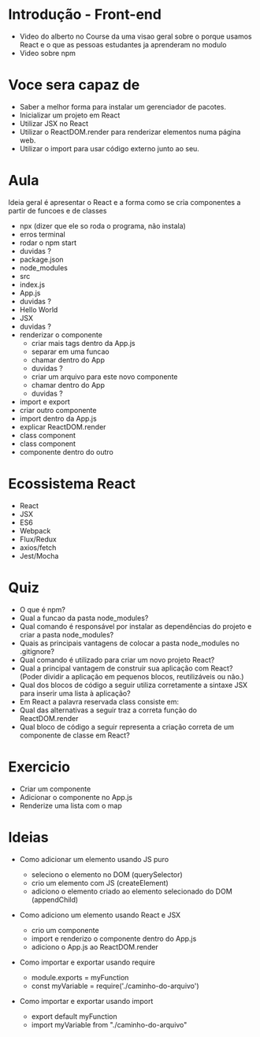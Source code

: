 # Introdução - Front-end

- Video do alberto no Course da uma visao geral sobre o porque usamos React e o que as pessoas
  estudantes ja aprenderam no modulo
- Video sobre npm

# Voce sera capaz de

- Saber a melhor forma para instalar um gerenciador de pacotes.
- Inicializar um projeto em React
- Utilizar JSX no React
- Utilizar o ReactDOM.render para renderizar elementos numa página web.
- Utilizar o import para usar código externo junto ao seu.

# Aula

Ideia geral é apresentar o React e a forma como se cria componentes a partir de funcoes e de classes

- npx (dizer que ele so roda o programa, não instala)
- erros terminal
- rodar o npm start
- duvidas ?
- package.json
- node_modules
- src
- index.js
- App.js
- duvidas ?
- Hello World
- JSX
- duvidas ?
- renderizar o componente
  - criar mais tags dentro da App.js
  - separar em uma funcao 
  - chamar dentro do App
  - duvidas ?
  - criar um arquivo para este novo componente
  - chamar dentro do App
  - duvidas ?
- import e export
- criar outro componente
- import dentro da App.js
- explicar ReactDOM.render
- class component
- class component
- componente dentro do outro


# Ecossistema React

- React
- JSX
- ES6
- Webpack
- Flux/Redux
- axios/fetch
- Jest/Mocha

# Quiz

- O que é npm?
- Qual a funcao da pasta node_modules?
- Qual comando é responsável por instalar as dependências do projeto e criar a pasta node_modules?
- Quais as principais vantagens de colocar a pasta node_modules no .gitignore?
- Qual comando é utilizado para criar um novo projeto React?
- Qual a principal vantagem de construir sua aplicação com React?
  (Poder dividir a aplicação em pequenos blocos, reutilizáveis ou não.)
- Qual dos blocos de código a seguir utiliza corretamente a sintaxe JSX para inserir uma lista à aplicação?
- Em React a palavra reservada class consiste em:
- Qual das alternativas a seguir traz a correta função do ReactDOM.render
- Qual bloco de código a seguir representa a criação correta de um componente de classe em React?

# Exercicio

- Criar um componente
- Adicionar o componente no App.js
- Renderize uma lista com o map

# Ideias

- Como adicionar um elemento usando JS puro
  - seleciono o elemento no DOM (querySelector)
  - crio um elemento com JS (createElement)
  - adiciono o elemento criado ao elemento selecionado do DOM (appendChild)
- Como adiciono um elemento usando React e JSX

  - crio um componente
  - import e renderizo o componente dentro do App.js
  - adiciono o App.js ao ReactDOM.render

- Como importar e exportar usando require

  - module.exports = myFunction
  - const myVariable = require('./caminho-do-arquivo')

- Como importar e exportar usando import
  - export default myFunction
  - import myVariable from "./caminho-do-arquivo"